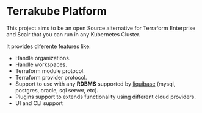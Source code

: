 # Terrakube Platform

This project aims to be an open Source alternative for Terraform Enterprise and Scalr that you can run in any Kubernetes Cluster.

It provides diferente features like:

* Handle organizations.
* Handle workspaces.
* Terraform module protocol.
* Terraform provider protocol.
* Support to use with any **RDBMS** supported by [liquibase](https://www.liquibase.org/) \(mysql, postgres, oracle, sql server, etc\).
* Plugins support to extends functionality using different cloud providers.
* UI and CLI support



